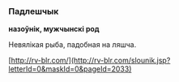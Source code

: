 ### Падлешчык
**назоўнік, мужчынскі род**

Невялікая рыба, падобная на ляшча.

<a rel="author">[http://rv-blr.com/](http://rv-blr.com/slounik.jsp?letterId=0&maskId=0&pageId=2033)</a>
